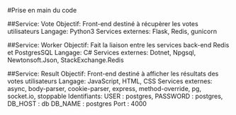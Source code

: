#Prise en main du code

##Service: Vote
Objectif: Front-end destiné à récupèrer les votes utilisateurs
Langage: Python3
Services externes: Flask, Redis, gunicorn

##Service: Worker
Objectif: Fait la liaison entre les services back-end Redis et PostgresSQL
Langage: C#
Services externes: Dotnet, Npgsql, Newtonsoft.Json, StackExchange.Redis

##Service: Result
Objectif: Front-end destiné à afficher les résultats des votes utilisateurs
Langage: JavaScript, HTML, CSS
Services externes: async, body-parser, cookie-parser, express, method-override, pg, socket.io, stoppable
Identifiants: USER : postgres, PASSWORD : postgres, DB_HOST : db
DB_NAME : postgres
Port : 4000
